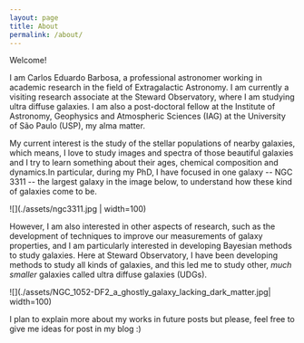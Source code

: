 ```yaml
---
layout: page
title: About
permalink: /about/
---
```


Welcome!

I am Carlos Eduardo Barbosa, a professional astronomer working in academic research in the field of Extragalactic Astronomy. I am currently a visiting research associate at the Steward Observatory, where I am studying ultra diffuse galaxies. I am also a post-doctoral fellow at the Institute of Astronomy, Geophysics and Atmospheric Sciences (IAG) at the University of São Paulo (USP), my alma matter. 

My current interest is the study of the stellar populations of nearby galaxies, which means, I love to study images and spectra of those beautiful galaxies and I try to learn something about their ages, chemical composition and dynamics.In particular, during my PhD, I have focused in one galaxy -- NGC 3311 -- the largest galaxy in the image below, to understand how these kind of galaxies come to be. 

![](./assets/ngc3311.jpg | width=100)

However, I am also interested in other aspects of research, such as the development of techniques to improve our measurements of galaxy properties, and I am particularly interested in developing Bayesian methods to study galaxies. Here at Steward Observatory, I have been developing methods to study all kinds of galaxies, and this led me to study other, *much smaller* galaxies called ultra diffuse galaxies (UDGs). 

![](./assets/NGC_1052-DF2_a_ghostly_galaxy_lacking_dark_matter.jpg| width=100)

I plan to explain more about my works in future posts but please, feel free to give me ideas for post in my blog :) 


